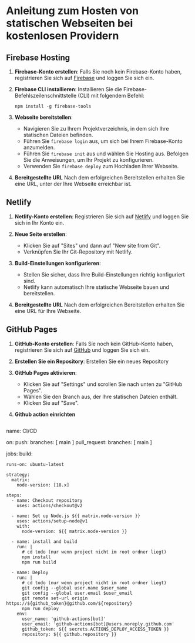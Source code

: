 # Anleitung zum Hosten von statischen Webseiten bei kostenlosen Providern

## Firebase Hosting

1. **Firebase-Konto erstellen**: Falls Sie noch kein Firebase-Konto haben, registrieren Sie sich auf [Firebase](https://firebase.google.com/) und loggen Sie sich ein.

2. **Firebase CLI installieren**: Installieren Sie die Firebase-Befehlszeilenschnittstelle (CLI) mit folgendem Befehl:
   ```shell
   npm install -g firebase-tools
   ```

3. **Webseite bereitstellen**:
   - Navigieren Sie zu Ihrem Projektverzeichnis, in dem sich Ihre statischen Dateien befinden.
   - Führen Sie `firebase login` aus, um sich bei Ihrem Firebase-Konto anzumelden.
   - Führen Sie `firebase init` aus und wählen Sie Hosting aus. Befolgen Sie die Anweisungen, um Ihr Projekt zu konfigurieren.
   - Verwenden Sie `firebase deploy` zum Hochladen Ihrer Webseite.

4. **Bereitgestellte URL**
   Nach dem erfolgreichen Bereitstellen erhalten Sie eine URL, unter der Ihre Webseite erreichbar ist.

## Netlify

1. **Netlify-Konto erstellen**: Registrieren Sie sich auf [Netlify](https://www.netlify.com/) und loggen Sie sich in Ihr Konto ein.

2. **Neue Seite erstellen**:
   - Klicken Sie auf "Sites" und dann auf "New site from Git".
   - Verknüpfen Sie Ihr Git-Repository mit Netlify.

3. **Build-Einstellungen konfigurieren**:
   - Stellen Sie sicher, dass Ihre Build-Einstellungen richtig konfiguriert sind.
   - Netlify kann automatisch Ihre statische Webseite bauen und bereitstellen.

4. **Bereitgestellte URL**
   Nach dem erfolgreichen Bereitstellen erhalten Sie eine URL für Ihre Webseite.

## GitHub Pages

1. **GitHub-Konto erstellen**: Falls Sie noch kein GitHub-Konto haben, registrieren Sie sich auf [GitHub](https://github.com/) und loggen Sie sich ein.

2. **Erstellen Sie ein Repository**: Erstellen Sie ein neues Repository 
3. **GitHub Pages aktivieren**:
   - Klicken Sie auf "Settings" und scrollen Sie nach unten zu "GitHub Pages".
   - Wählen Sie den Branch aus, der Ihre statischen Dateien enthält.
   - Klicken Sie auf "Save".
4. **Github action einrichten**
   ```yaml
name: CI/CD

on:
push:
branches: [ main ]
pull_request:
branches: [ main ]

jobs:
build:

    runs-on: ubuntu-latest

    strategy:
      matrix:
        node-version: [18.x]

    steps:
      - name: Checkout repository
        uses: actions/checkout@v2

      - name: Set up Node.js ${{ matrix.node-version }}
        uses: actions/setup-node@v1
        with:
          node-version: ${{ matrix.node-version }}

      - name: install and build
        run: |
          # cd todo (nur wenn project nicht im root ordner liegt)
          npm install
          npm run build

      - name: Deploy
        run: |
          # cd todo (nur wenn project nicht im root ordner liegt)
          git config --global user.name $user_name
          git config --global user.email $user_email
          git remote set-url origin https://${github_token}@github.com/${repository}
          npm run deploy
        env:
          user_name: 'github-actions[bot]'
          user_email: 'github-actions[bot]@users.noreply.github.com'
          github_token: ${{ secrets.ACTIONS_DEPLOY_ACCESS_TOKEN }}
          repository: ${{ github.repository }}

```


